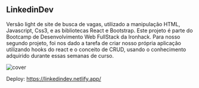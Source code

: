 ## LinkedinDev

Versão light de site de busca de vagas, utilizado a manipulação HTML, Javascript, Css3, e as bibliotecas React e Bootstrap.
Este projeto é parte do Bootcamp de Desenvolvimento Web FullStack da Ironhack. Para nosso segundo projeto, foi nos dado a tarefa de criar nosso própria aplicação utilizando hooks do react e o conceito de CRUD, usando o conhecimento adquirido durante essas semanas de curso.

![cover](https://user-images.githubusercontent.com/32084589/177786681-ae4e5c56-96fb-48ed-915c-5939e2460f42.jpg)

Deploy: https://linkedindev.netlify.app/


